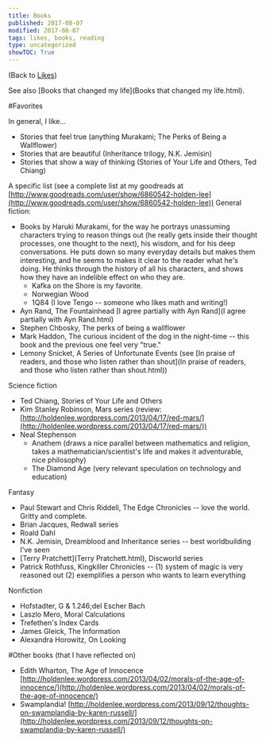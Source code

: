 ```yaml
---
title: Books
published: 2017-08-07
modified: 2017-08-07
tags: likes, books, reading
type: uncategorized
showTOC: True
---
```




(Back to [Likes](Likes.html))

See also [Books that changed my life](Books that changed my life.html).

#Favorites

In general, I like...

+ Stories that feel true (anything Murakami; The Perks of Being a Wallflower)
+ Stories that are beautiful (Inheritance trilogy, N.K. Jemisin)
+ Stories that show a way of thinking (Stories of Your Life and Others, Ted Chiang)

A specific list (see a complete list at my goodreads at [http://www.goodreads.com/user/show/6860542-holden-lee](http://www.goodreads.com/user/show/6860542-holden-lee))
General fiction:

+ Books by Haruki Murakami, for the way he portrays unassuming characters trying to reason things out (he really gets inside their thought processes, one thought to the next), his wisdom, and for his deep conversations. He puts down so many everyday details but makes them interesting, and he seems to makes it clear to the reader what he's doing. He thinks through the history of all his characters, and shows how they have an indelible effect on who they are.
    + Kafka on the Shore is my favorite.
    + Norwegian Wood
    + 1Q84 (I love Tengo -- someone who likes math and writing!)
+ Ayn Rand, The Fountainhead [I agree partially with Ayn Rand](I agree partially with Ayn Rand.html)
+ Stephen Chbosky, The perks of being a wallflower
+ Mark Haddon, The curious incident of the dog in the night-time -- this book and the previous one feel very "true."
+ Lemony Snicket, A Series of Unfortunate Events (see [In praise of readers, and those who listen rather than shout](In praise of readers, and those who listen rather than shout.html))

Science fiction

+ Ted Chiang, Stories of Your Life and Others
+ Kim Stanley Robinson, Mars series (review: [http://holdenlee.wordpress.com/2013/04/17/red-mars/](http://holdenlee.wordpress.com/2013/04/17/red-mars/))
+ Neal Stephenson
    + Anathem (draws a nice parallel between mathematics and religion, takes a mathematician/scientist's life and makes it adventurable, nice philosophy)
    + The Diamond Age (very relevant speculation on technology and education)

Fantasy

+ Paul Stewart and Chris Riddell, The Edge Chronicles -- love the world. Gritty and complete.
+ Brian Jacques, Redwall series 
+ Roald Dahl
+ N.K. Jemisin, Dreamblood and Inheritance series -- best worldbuilding I've seen
+ [Terry Pratchett](Terry Pratchett.html), Discworld series
+ Patrick Rothfuss, Kingkiller Chronicles -- (1) system of magic is very reasoned out (2) exemplifies a person who wants to learn everything

Nonfiction

+ Hofstadter, G
&
1.246;del Escher Bach
+ Laszlo Mero, Moral Calculations
+ Trefethen's Index Cards
+ James Gleick, The Information
+ Alexandra Horowitz, On Looking

#Other books (that I have reflected on)

+ Edith Wharton, The Age of Innocence [http://holdenlee.wordpress.com/2013/04/02/morals-of-the-age-of-innocence/](http://holdenlee.wordpress.com/2013/04/02/morals-of-the-age-of-innocence/)
+ Swamplandia! [http://holdenlee.wordpress.com/2013/09/12/thoughts-on-swamplandia-by-karen-russell/](http://holdenlee.wordpress.com/2013/09/12/thoughts-on-swamplandia-by-karen-russell/)



